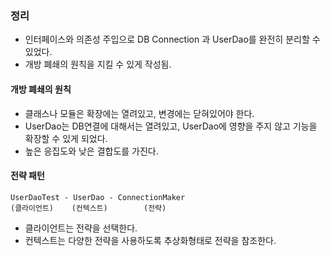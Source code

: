 ### 정리
- 인터페이스와 의존성 주입으로 DB Connection 과 UserDao를 완전히 분리할 수 있었다.
- 개방 폐쇄의 원칙을 지킬 수 있게 작성됨. 

#### 개방 폐쇄의 원칙
- 클래스나 모듈은 확장에는 열려있고, 변경에는 닫혀있어야 한다.
- UserDao는 DB연결에 대해서는 열려있고, UserDao에 영향을 주지 않고 기능을 확장할 수 있게 되었다.
- 높은 응집도와 낮은 결합도를 가진다.

#### 전략 패턴
    UserDaoTest - UserDao - ConnectionMaker
    (클라이언트)    (컨텍스트)        (전략)

- 클라이언트는 전략을 선택한다. 
- 컨텍스트는 다양한 전략을 사용하도록 추상화형태로 전략을 참조한다.

             
